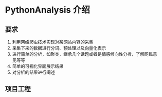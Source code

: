 # PythonAnalysis 介绍

## 要求
1. 利用网络爬虫技术实现对某网站内容的采集
2. 采集下来的数据进行分词、预处理以及向量化表示
3. 进行简单的分析，如聚类，继承几个话题或者是情感倾向性分析，了解网民意见等等
4. 简单的可视化界面展示结果
5. 对分析的结果进行阐述

## 项目工程


